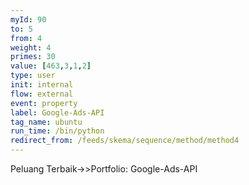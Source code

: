```yaml
---
myId: 90
to: 5
from: 4
weight: 4
primes: 30
value: [463,3,1,2]
type: user
init: internal
flow: external
event: property
label: Google-Ads-API
tag_name: ubuntu
run_time: /bin/python
redirect_from: /feeds/skema/sequence/method/method4
---
```

Peluang Terbaik->>Portfolio: Google-Ads-API
